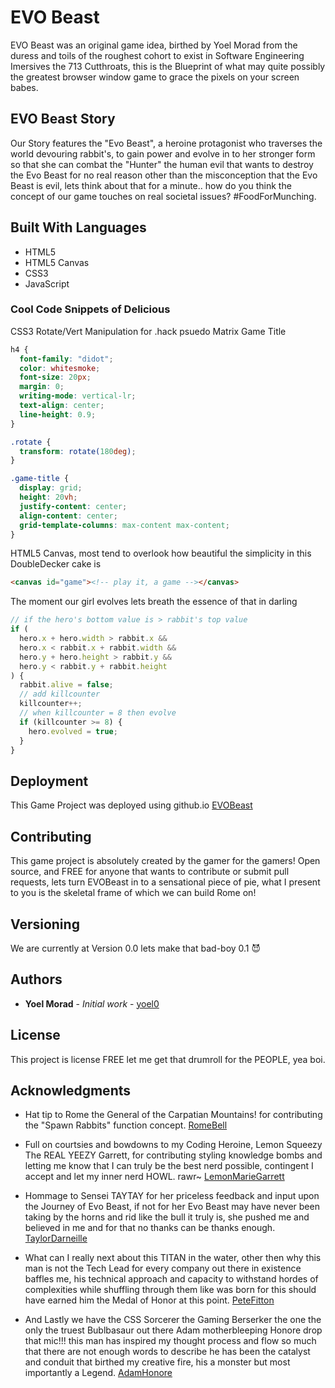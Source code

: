 # EVO Beast

EVO Beast was an original game idea, birthed by Yoel Morad from the duress and toils of the roughest cohort to exist in Software Engineering Imersives the 713 Cutthroats, this is the Blueprint of what may quite possibly the greatest browser window game to grace the pixels on your screen babes.

## EVO Beast Story

Our Story features the "Evo Beast", a heroine protagonist who traverses the world devouring rabbit's, to gain power and evolve in to her stronger form so that she can combat the "Hunter" the human evil that wants to destroy the Evo Beast for no real reason other than the misconception that the Evo Beast is evil, lets think about that for a minute..
how do you think the concept of our game touches on real societal issues? #FoodForMunching.

## Built With Languages

- HTML5
- HTML5 Canvas
- CSS3
- JavaScript

### Cool Code Snippets of Delicious

CSS3 Rotate/Vert Manipulation for .hack psuedo Matrix Game Title

```css
h4 {
  font-family: "didot";
  color: whitesmoke;
  font-size: 20px;
  margin: 0;
  writing-mode: vertical-lr;
  text-align: center;
  line-height: 0.9;
}

.rotate {
  transform: rotate(180deg);
}

.game-title {
  display: grid;
  height: 20vh;
  justify-content: center;
  align-content: center;
  grid-template-columns: max-content max-content;
}
```

HTML5 Canvas, most tend to overlook how beautiful the simplicity in this DoubleDecker cake is

```html
<canvas id="game"><!-- play it, a game --></canvas>
```

The moment our girl evolves lets breath the essence of that in darling

```javascript
// if the hero's bottom value is > rabbit's top value
if (
  hero.x + hero.width > rabbit.x &&
  hero.x < rabbit.x + rabbit.width &&
  hero.y + hero.height > rabbit.y &&
  hero.y < rabbit.y + rabbit.height
) {
  rabbit.alive = false;
  // add killcounter
  killcounter++;
  // when killcounter = 8 then evolve
  if (killcounter >= 8) {
    hero.evolved = true;
  }
}
```

## Deployment

This Game Project was deployed using github.io [EVOBeast](https://yoel0.github.io/Project-One-EVOBeast/)

## Contributing

This game project is absolutely created by the gamer for the gamers! Open source, and FREE for anyone that wants to contribute or submit pull requests, lets turn EVOBeast in to a sensational piece of pie, what I present to you is the skeletal frame of which we can build Rome on!

## Versioning

We are currently at Version 0.0 lets make that bad-boy 0.1 😈

## Authors

- **Yoel Morad** - _Initial work_ - [yoel0](https://github.com/yoel0)

## License

This project is license FREE let me get that drumroll for the PEOPLE, yea boi.

## Acknowledgments

- Hat tip to Rome the General of the Carpatian Mountains! for contributing the "Spawn Rabbits" function concept.
  [RomeBell](https://github.com/romebell)

- Full on courtsies and bowdowns to my Coding Heroine, Lemon Squeezy The REAL YEEZY Garrett, for contributing styling knowledge bombs and letting me know that I can truly be the best nerd possible, contingent I accept and let my inner nerd HOWL. rawr~
  [LemonMarieGarrett](https://github.com/egarrett94)

- Hommage to Sensei TAYTAY for her priceless feedback and input upon the Journey of Evo Beast, if not for her Evo Beast may have never been taking by the horns and rid like the bull it truly is, she pushed me and believed in me and for that no thanks can be thanks enough.
  [TaylorDarneille](https://github.com/TaylorDarneille)

- What can I really next about this TITAN in the water, other then why this man is not the Tech Lead for every company out there in existence baffles me, his technical approach and capacity to withstand hordes of complexities while shuffling through them like was born for this should have earned him the Medal of Honor at this point.
  [PeteFitton](https://github.com/petefitton)

- And Lastly we have the CSS Sorcerer the Gaming Berserker the one the only the truest Bublbasaur out there Adam motherbleeping Honore drop that mic!!! this man has inspired my thought process and flow so much that there are not enough words to describe he has been the catalyst and conduit that birthed my creative fire, his a monster but most importantly a Legend.
  [AdamHonore](https://github.com/ahonore42)
